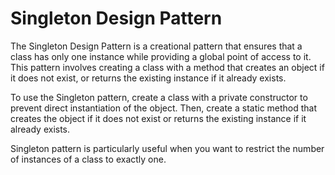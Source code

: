 # Singleton Design Pattern

The Singleton Design Pattern is a creational pattern that ensures that a class has only one instance while providing a global point of access to it. This pattern involves creating a class with a method that creates an object if it does not exist, or returns the existing instance if it already exists.

To use the Singleton pattern, create a class with a private constructor to prevent direct instantiation of the object. Then, create a static method that creates the object if it does not exist or returns the existing instance if it already exists.

Singleton pattern is particularly useful when you want to restrict the number of instances of a class to exactly one.